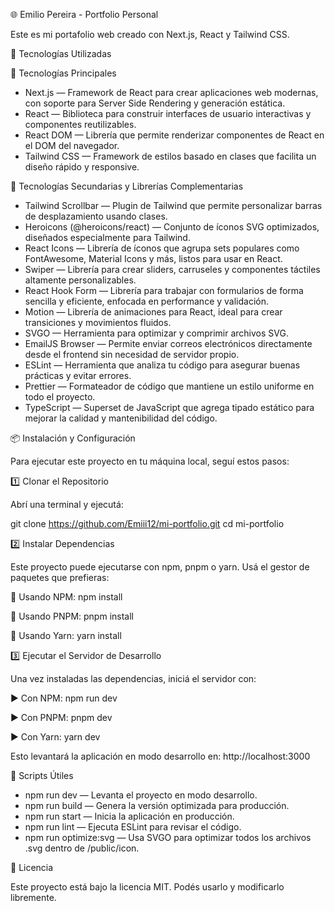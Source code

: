 
🌐 Emilio Pereira - Portfolio Personal

Este es mi portafolio web creado con Next.js, React y Tailwind CSS.

🚀 Tecnologías Utilizadas

🧠 Tecnologías Principales

- Next.js — Framework de React para crear aplicaciones web modernas, con soporte para Server Side Rendering y generación estática.
- React — Biblioteca para construir interfaces de usuario interactivas y componentes reutilizables.
- React DOM — Librería que permite renderizar componentes de React en el DOM del navegador.
- Tailwind CSS — Framework de estilos basado en clases que facilita un diseño rápido y responsive.

🧰 Tecnologías Secundarias y Librerías Complementarias

- Tailwind Scrollbar — Plugin de Tailwind que permite personalizar barras de desplazamiento usando clases.
- Heroicons (@heroicons/react) — Conjunto de íconos SVG optimizados, diseñados especialmente para Tailwind.
- React Icons — Librería de íconos que agrupa sets populares como FontAwesome, Material Icons y más, listos para usar en React.
- Swiper — Librería para crear sliders, carruseles y componentes táctiles altamente personalizables.
- React Hook Form — Librería para trabajar con formularios de forma sencilla y eficiente, enfocada en performance y validación.
- Motion — Librería de animaciones para React, ideal para crear transiciones y movimientos fluidos.
- SVGO — Herramienta para optimizar y comprimir archivos SVG.
- EmailJS Browser — Permite enviar correos electrónicos directamente desde el frontend sin necesidad de servidor propio.
- ESLint — Herramienta que analiza tu código para asegurar buenas prácticas y evitar errores.
- Prettier — Formateador de código que mantiene un estilo uniforme en todo el proyecto.
- TypeScript — Superset de JavaScript que agrega tipado estático para mejorar la calidad y mantenibilidad del código.

📦 Instalación y Configuración

Para ejecutar este proyecto en tu máquina local, seguí estos pasos:

1️⃣ Clonar el Repositorio

Abrí una terminal y ejecutá:

git clone https://github.com/Emiii12/mi-portfolio.git
cd mi-portfolio

2️⃣ Instalar Dependencias

Este proyecto puede ejecutarse con npm, pnpm o yarn. Usá el gestor de paquetes que prefieras:

📌 Usando NPM:
npm install

📌 Usando PNPM:
pnpm install

📌 Usando Yarn:
yarn install

3️⃣ Ejecutar el Servidor de Desarrollo

Una vez instaladas las dependencias, iniciá el servidor con:

▶ Con NPM:
npm run dev

▶ Con PNPM:
pnpm dev

▶ Con Yarn:
yarn dev

Esto levantará la aplicación en modo desarrollo en:
http://localhost:3000

🔧 Scripts Útiles

- npm run dev — Levanta el proyecto en modo desarrollo.
- npm run build — Genera la versión optimizada para producción.
- npm run start — Inicia la aplicación en producción.
- npm run lint — Ejecuta ESLint para revisar el código.
- npm run optimize:svg — Usa SVGO para optimizar todos los archivos .svg dentro de /public/icon.

📜 Licencia

Este proyecto está bajo la licencia MIT.
Podés usarlo y modificarlo libremente.